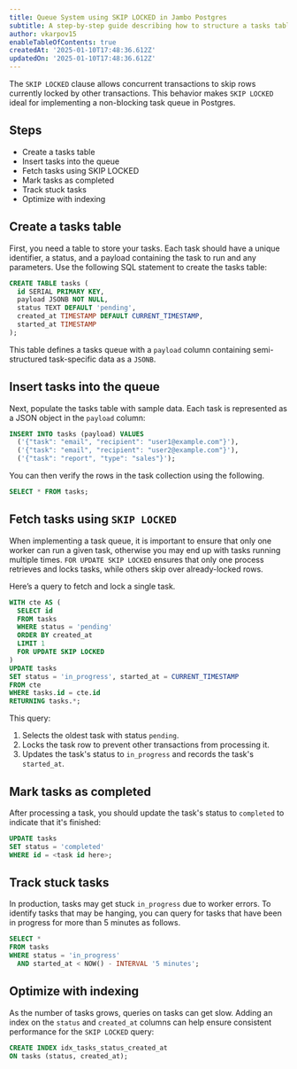 ```yaml
---
title: Queue System using SKIP LOCKED in Jambo Postgres
subtitle: A step-by-step guide describing how to structure a tasks table for use as a task queue in Postgres
author: vkarpov15
enableTableOfContents: true
createdAt: '2025-01-10T17:48:36.612Z'
updatedOn: '2025-01-10T17:48:36.612Z'
---
```


The `SKIP LOCKED` clause allows concurrent transactions to skip rows currently locked by other transactions.
This behavior makes `SKIP LOCKED` ideal for implementing a non-blocking task queue in Postgres.

## Steps

- Create a tasks table
- Insert tasks into the queue
- Fetch tasks using SKIP LOCKED
- Mark tasks as completed
- Track stuck tasks
- Optimize with indexing

## Create a tasks table

First, you need a table to store your tasks.
Each task should have a unique identifier, a status, and a payload containing the task to run and any parameters.
Use the following SQL statement to create the tasks table:

```sql
CREATE TABLE tasks (
  id SERIAL PRIMARY KEY,
  payload JSONB NOT NULL,
  status TEXT DEFAULT 'pending',
  created_at TIMESTAMP DEFAULT CURRENT_TIMESTAMP,
  started_at TIMESTAMP
);
```

This table defines a tasks queue with a `payload` column containing semi-structured task-specific data as a `JSONB`.

## Insert tasks into the queue

Next, populate the tasks table with sample data. Each task is represented as a JSON object in the `payload` column:

```sql
INSERT INTO tasks (payload) VALUES
  ('{"task": "email", "recipient": "user1@example.com"}'),
  ('{"task": "email", "recipient": "user2@example.com"}'),
  ('{"task": "report", "type": "sales"}');
```

You can then verify the rows in the task collection using the following.

```sql
SELECT * FROM tasks;
```

## Fetch tasks using `SKIP LOCKED`

When implementing a task queue, it is important to ensure that only one worker can run a given task, otherwise you may end up with tasks running multiple times.
`FOR UPDATE SKIP LOCKED` ensures that only one process retrieves and locks tasks, while others skip over already-locked rows.

Here’s a query to fetch and lock a single task.

```sql
WITH cte AS (
  SELECT id
  FROM tasks
  WHERE status = 'pending'
  ORDER BY created_at
  LIMIT 1
  FOR UPDATE SKIP LOCKED
)
UPDATE tasks
SET status = 'in_progress', started_at = CURRENT_TIMESTAMP
FROM cte
WHERE tasks.id = cte.id
RETURNING tasks.*;
```

This query:

1. Selects the oldest task with status `pending`.
2. Locks the task row to prevent other transactions from processing it.
3. Updates the task's status to `in_progress` and records the task's `started_at`.

## Mark tasks as completed

After processing a task, you should update the task's status to `completed` to indicate that it's finished:

```sql
UPDATE tasks
SET status = 'completed'
WHERE id = <task id here>;
```

## Track stuck tasks

In production, tasks may get stuck `in_progress` due to worker errors.
To identify tasks that may be hanging, you can query for tasks that have been in progress for more than 5 minutes as follows.

```sql
SELECT *
FROM tasks
WHERE status = 'in_progress'
  AND started_at < NOW() - INTERVAL '5 minutes';
```

## Optimize with indexing

As the number of tasks grows, queries on tasks can get slow.
Adding an index on the `status` and `created_at` columns can help ensure consistent performance for the `SKIP LOCKED` query:

```sql
CREATE INDEX idx_tasks_status_created_at
ON tasks (status, created_at);
```
